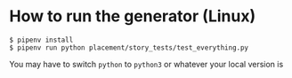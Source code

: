 # How to run the generator (Linux)
```shell
$ pipenv install
$ pipenv run python placement/story_tests/test_everything.py
```

You may have to switch `python` to `python3` or whatever your local version is